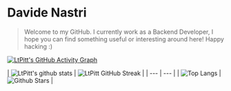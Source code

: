# Davide Nastri
> Welcome to my GitHub. 
> I currently work as a Backend Developer, I hope you can find something useful or interesting around here!
> Happy hacking :) 

[![LtPitt's GitHub Activity Graph](https://activity-graph.herokuapp.com/graph?username=ltpitt&theme=tokyonight)](https://git.io/praveenscience)

| ![LtPitt's github stats](https://github-readme-stats.vercel.app/api?username=ltpitt&show_icons=true&theme=tokyonight) 
| ![LtPitt GitHub Streak](https://github-readme-streak-stats.herokuapp.com/?user=ltpitt&theme=tokyonight) |
| --- | --- |
| ![Top Langs](https://github-readme-stats.vercel.app/api/top-langs/?username=ltpitt&theme=tokyonight) 
| ![Github Stars](https://github-readme-stats.vercel.app/api?username=ltpitt&theme=tokyonight) |

